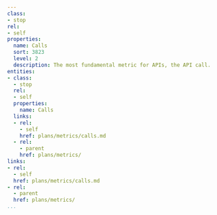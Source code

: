 ```yaml
---
class:
- stop
rel:
- self
properties:
  name: Calls
  sort: 3823
  level: 2
  description: The most fundamental metric for APIs, the API call.
entities:
- class:
  - stop
  rel:
  - self
  properties:
    name: Calls
  links:
  - rel:
    - self
    href: plans/metrics/calls.md
  - rel:
    - parent
    href: plans/metrics/
links:
- rel:
  - self
  href: plans/metrics/calls.md
- rel:
  - parent
  href: plans/metrics/
...
```

